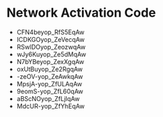 # Network Activation Code
* CFN4beyop_RfS5EqAw
* ICDKGOyop_ZeVecqAw
* RSwlDOyop_ZeozwqAw
* wJy6Kuyop_Ze5dMqAw
* N7bYBeyop_ZexXgqAw
* oxUtBuyop_Ze2RgqAw
* -zeOV-yop_ZeAwkqAw
* MpsjA-yop_ZfULAqAw
* 9eomS-yop_ZfL60qAw
* aBScNOyop_ZfLjIqAw
* MdcUR-yop_ZfYhEqAw